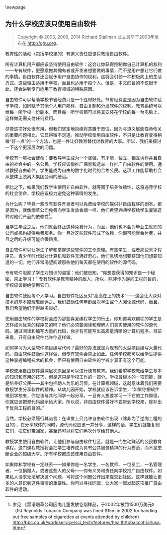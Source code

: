 \newpage
## 为什么学校应该只使用自由软件

> Copyright © 2003, 2009, 2014 Richard Stallman 此文最早于2003年发布在 <http://gnu.org>。

教育性的活动（包括学校里的）有道义责任应该只教授自由软件。

所有计算机用户都应该坚持使用自由软件：这会让你获得控制你自己计算机的权利——专有软件，更愿意做其拥有者或开发者想要做的事情，而不是用户想让它们做的事情。自由软件还会赋予用户自由协作的权利，这将会引领一种积极向上的生活方式。这些理由适用于学校，而且也适用于每个人。但是，本文的目的不仅限于此，还会讲到专门适用于教育领域的特殊原因。

自由软件可以帮助学校节省经费只是一个连带好处。节省经费盖是因为自由软件赋予学校，如同赋予其他个人用户那样，自由复制和分发软件的权利。教育系统可以给每一所学校一份副本，而且每一所学校都可以将其安装在学校的每一台电脑上，这样做无需支付任何费用。

尽管这项好处很有用，但我们坚定地拒绝将其置于首位，因为与道义层面性命攸关的重要问题相比，它显得微不足道。推动学校使用自由软件，不只是让教育变得稍微“好一点”的一个方法，也是一件让好教育替代烂教育的大事。所以，我们来探讨一下这个更深层次的问题。

学校有一项社会使命：要教导学生成为一个坚强、有才能，独立、相互协作并且自由的社会中的一名公民。学校应该像推广保育和选举一样推广自由软件的使用。通过教授自由软件，学生能成为自由的数字化时代的合格公民。这项工作能帮助社会从整体上脱离大集团公司的统治。

相比之下，如果我们教学生使用非自由软件，就等同于培养依赖性，这将违背学校的社会使命，学校应该极力避免这种事情的发生。

为什么呢？毕竟一些专有软件开发者可以免费给学校的提供非自由程序的副本。那是因为，就像烟草公司免费向学生发放香烟一样，他们希望*利用*学校给学生灌输这种对他们产品的依赖性[^edu-1]。

当学生毕业之后，他们就会终止这种免费行为，而且，他们也不会为毕业生就职的公司或机构提供免费服务。你一旦对这些软件形成了依赖，你很可能就会付费，并且之后的升级可能会很昂贵。

自由软件可以让学生了解和掌握这些软件的工作原理。有些学生，或者那些天才程序员，青少年时代就对计算机和软件充满好奇心，他们急切地想要获知他们想要知道的一切。他们非常渴望阅读那些他们每天都在使用的软件的源代码。

专有软件阻抑了学生对知识的渴望：他们被告知，“你想要获得的知识是一个秘密，禁止学习！” 专有软件是教育精神的敌人，所以，除非作为逆向工程的目的，学校应该拒绝使用它们。

自由软件鼓励每个人学习。自由软件社区反对“高高在上的技术”——这会让大众对技术的基本原理敬而远之。我们鼓励任何年龄层次学生或个人阅读源代码，而且，我们希望他们学得越多越好。

使用自由软件的学校将会成为那些喜爱编程学生的乐土。你知道喜欢编程的学生是怎样成为优秀的程序员的吗？他们必须要阅读和理解人们真实使用的软件的源代码。通过阅读和编写大量的代码，你才有可能写出高质量清晰的计算机程序。目前来看，只有自由软件允许你这样做。

如何学习为大型软件项目编写代码？最好的办法就是为现有的大型项目编写大量代码。自由软件鼓励你这样做，但专有软件会禁止如此。任何学校都可以给学生提供这种掌握编程技术的机会，但只有使用自由软件的学校才真正有这个可能。

学校使用自由软件最深层次原因是可以进行德育教育。我们希望学校教给学生基本的知识和有用的技巧，但是这只是学校工作的一部分。学校最根本的一项职能，就是培养好公民——其中包括助人为乐的习惯。在计算机领域，这就意味着我们需要教授学生分享软件的精神。从幼儿园开始，学校就应该告诉学生，“如果你把软件带到学校来，你应该与其他同学一起分享。一旦有人想要学习一下它的工作原理，你就应该把源代码展示给大家。所以说，非自由软件最好不要带到学校来，除非出于反向工程的目的。”

当然，学校必须履行其诺言：在课堂上只允许自由软件出现（除非为了逆向工程的目的），在分享软件的同时，源代码也应该一并分享，这样的话，学生们就能复制它们，把它们带回家，甚至还可以将它们再次分享给其他人。

教授学生使用自由软件，让他们参与自由软件社区，就是一门生动鲜活的公民教育课程。这门课程教授将会把学生培养成为具有公共服务精神的行为模范，而不是垄断企业的超级大亨。所有学校都应该使用自由软件。

如果你和学校有一定联系——如果你是一名学生、一名教师、一位员工、一名管理者、一位捐赠人，或者这些人的父母——你有义务和责任向学校推广自由软件。如果私人请求无法解决这个问题，可将这个问题公开出来提交到社区。这样就能让更多的人意识到这件事情的重要性。你可以寻找同盟，让大家一起发起这项推广自由软件的运动。


[^edu-1]: 参见 《雷诺烟草公司因向儿童发放卷烟样品，于2002年被罚1500万美元》（RJ Reynolds Tobacco Company was fined \$15m in 2002 for handing out free samples of cigarettes at events attended by children）<http://bbc.co.uk/worldservice/sci_tech/features/health/tobaccotrial/usa.htm>
